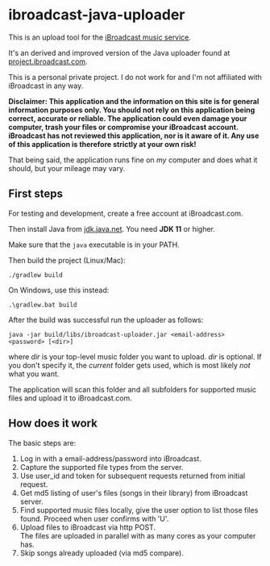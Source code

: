 ibroadcast-java-uploader
========================

This is an upload tool for the [iBroadcast music service](https://ibroadcast.com).

It's an derived and improved version of the Java uploader found at
[project.ibroadcast.com](https://project.ibroadcast.com/).

This is a personal private project. I do not work for and I'm not
affiliated with iBroadcast in any way.

**Disclaimer: This application and the information on this site is
for general information purposes only. You should not rely on this
application being correct, accurate or reliable. The application could
even damage your computer, trash your files or compromise your
iBroadcast account. iBroadcast has not reviewed this application,
nor is it aware of it. Any use of this application is therefore
strictly at your own risk!**

That being said, the application runs fine on _my_ computer and does
what it should, but your mileage may vary. 


First steps
-----------

For testing and development, create a free account at iBroadcast.com.

Then install Java from [jdk.java.net](https://jdk.java.net/).
You need **JDK 11** or higher.

Make sure that the `java` executable is in your PATH.

Then build the project (Linux/Mac):
```
./gradlew build
```
On Windows, use this instead:
```
.\gradlew.bat build
```

After the build was successful run the uploader as follows:
```
java -jar build/libs/ibroadcast-uploader.jar <email-address> <password> [<dir>]
```
where _dir_ is your top-level music folder you want to upload. _dir_
is optional. If you don't specify it, the _current_ folder gets used,
which is most likely _not_ what you want.

The application will scan this folder and all subfolders for supported
music files and upload it to iBroadcast.com.


How does it work
----------------

The basic steps are:

1. Log in with a email-address/password into iBroadcast.
2. Capture the supported file types from the server.
3. Use user_id and token for subsequent requests returned from initial
   request.
4. Get md5 listing of user's files (songs in their library) from
   iBroadcast server.
5. Find supported music files locally, give the user option to list
   those files found. Proceed when user confirms with 'U'.
6. Upload files to iBroadcast via http POST. \
   The files are uploaded in parallel with as many cores as your
   computer has. 
7. Skip songs already uploaded (via md5 compare).
